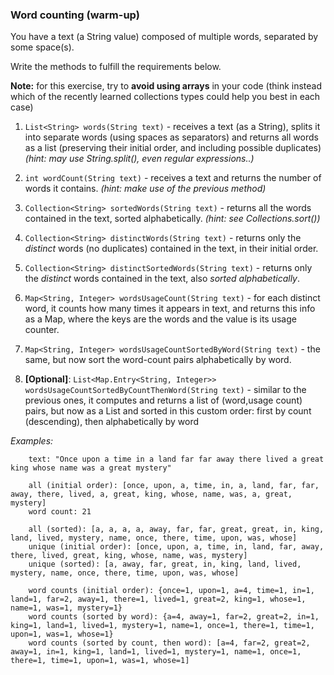 ### Word counting (warm-up)

You have a text (a String value) composed of multiple words, separated
by some space(s).

Write the methods to fulfill the requirements below.

**Note:** for this exercise, try to __avoid using arrays__ in your code (think
instead which of the recently learned collections types could help you best
in each case)


1. `List<String> words(String text)` - receives a text (as a String), splits it
   into separate words (using spaces as separators) and returns all words as
   a list (preserving their initial order, and including possible duplicates)
   _(hint: may use String.split(), even regular expressions..)_

2. `int wordCount(String text)` - receives a text and returns the number of
   words it contains. _(hint: make use of the previous method)_

3. `Collection<String> sortedWords(String text)` - returns all the words
   contained in the text, sorted alphabetically. _(hint: see Collections.sort())_

4. `Collection<String> distinctWords(String text)` - returns only the _distinct_
   words (no duplicates) contained in the text, in their initial order.

5. `Collection<String> distinctSortedWords(String text)` - returns only the
   _distinct_ words contained in the text, also _sorted alphabetically_.

6. `Map<String, Integer> wordsUsageCount(String text)` - for each distinct word,
   it counts how many times it appears in text, and returns this info as a Map,
   where the keys are the words and the value is its usage counter.

7. `Map<String, Integer> wordsUsageCountSortedByWord(String text)` - the same,
   but now sort the word-count pairs alphabetically by word.

8. **[Optional]**:
   `List<Map.Entry<String, Integer>> wordsUsageCountSortedByCountThenWord(String text)` -
   similar to the previous ones, it computes and returns a list of
   (word,usage count) pairs, but now as a List and sorted in this custom order:
   first by count (descending), then alphabetically by word 


_Examples:_

``` 
    text: "Once upon a time in a land far far away there lived a great king whose name was a great mystery"
    
    all (initial order): [once, upon, a, time, in, a, land, far, far, away, there, lived, a, great, king, whose, name, was, a, great, mystery]
    word count: 21
    
    all (sorted): [a, a, a, a, away, far, far, great, great, in, king, land, lived, mystery, name, once, there, time, upon, was, whose]
    unique (initial order): [once, upon, a, time, in, land, far, away, there, lived, great, king, whose, name, was, mystery]
    unique (sorted): [a, away, far, great, in, king, land, lived, mystery, name, once, there, time, upon, was, whose]
    
    word counts (initial order): {once=1, upon=1, a=4, time=1, in=1, land=1, far=2, away=1, there=1, lived=1, great=2, king=1, whose=1, name=1, was=1, mystery=1}
    word counts (sorted by word): {a=4, away=1, far=2, great=2, in=1, king=1, land=1, lived=1, mystery=1, name=1, once=1, there=1, time=1, upon=1, was=1, whose=1}
    word counts (sorted by count, then word): [a=4, far=2, great=2, away=1, in=1, king=1, land=1, lived=1, mystery=1, name=1, once=1, there=1, time=1, upon=1, was=1, whose=1]
```